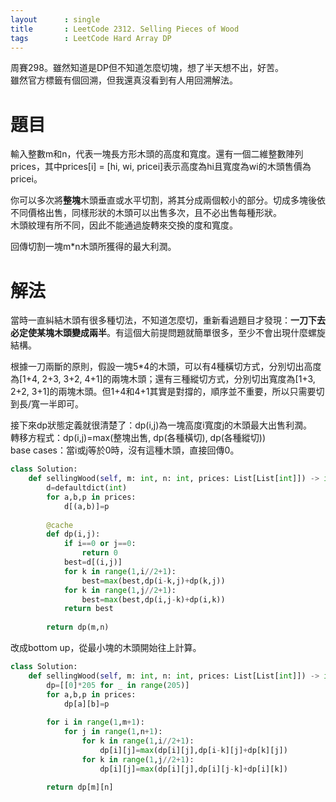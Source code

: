 ```yaml
--- 
layout      : single
title       : LeetCode 2312. Selling Pieces of Wood
tags        : LeetCode Hard Array DP
---
```

周賽298。雖然知道是DP但不知道怎麼切塊，想了半天想不出，好苦。  
雖然官方標籤有個回溯，但我還真沒看到有人用回溯解法。  

# 題目
輸入整數m和n，代表一塊長方形木頭的高度和寬度。還有一個二維整數陣列prices，其中prices[i] = [hi, wi, pricei]表示高度為hi且寬度為wi的木頭售價為pricei。  

你可以多次將**整塊**木頭垂直或水平切割，將其分成兩個較小的部分。切成多塊後依不同價格出售，同樣形狀的木頭可以出售多次，且不必出售每種形狀。  
木頭紋理有所不同，因此不能通過旋轉來交換的度和寬度。  

回傳切割一塊m*n木頭所獲得的最大利潤。  

# 解法
當時一直糾結木頭有很多種切法，不知道怎麼切，重新看過題目才發現：**一刀下去必定使某塊木頭變成兩半**。有這個大前提問題就簡單很多，至少不會出現什麼螺旋結構。  

根據一刀兩斷的原則，假設一塊5*4的木頭，可以有4種橫切方式，分別切出高度為[1+4, 2+3, 3+2, 4+1]的兩塊木頭；還有三種縱切方式，分別切出寬度為[1+3, 2+2, 3+1]的兩塊木頭。但1+4和4+1其實是對撐的，順序並不重要，所以只需要切到長/寬一半即可。  

接下來dp狀態定義就很清楚了：dp(i,j)為一塊高度i寬度j的木頭最大出售利潤。  
轉移方程式：dp(i,j)=max(整塊出售, dp(各種橫切), dp(各種縱切))  
base cases：當i或j等於0時，沒有這種木頭，直接回傳0。  

```python
class Solution:
    def sellingWood(self, m: int, n: int, prices: List[List[int]]) -> int:
        d=defaultdict(int)
        for a,b,p in prices:
            d[(a,b)]=p
            
        @cache
        def dp(i,j):
            if i==0 or j==0:
                return 0
            best=d[(i,j)]
            for k in range(1,i//2+1):
                best=max(best,dp(i-k,j)+dp(k,j))
            for k in range(1,j//2+1):
                best=max(best,dp(i,j-k)+dp(i,k))
            return best
        
        return dp(m,n)
```

改成bottom up，從最小塊的木頭開始往上計算。

```python
class Solution:
    def sellingWood(self, m: int, n: int, prices: List[List[int]]) -> int:
        dp=[[0]*205 for _ in range(205)]
        for a,b,p in prices:
            dp[a][b]=p
            
        for i in range(1,m+1):
            for j in range(1,n+1):
                for k in range(1,i//2+1):
                    dp[i][j]=max(dp[i][j],dp[i-k][j]+dp[k][j])
                for k in range(1,j//2+1):
                    dp[i][j]=max(dp[i][j],dp[i][j-k]+dp[i][k])
                
        return dp[m][n]
```